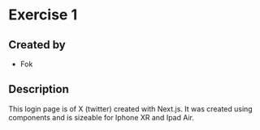 # Exercise 1

## Created by
- Fok

## Description
This login page is of X (twitter) created with Next.js. It was created using components and is sizeable for Iphone XR and Ipad Air. 